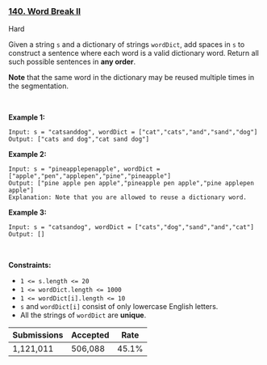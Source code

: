 ### [140. Word Break II](https://leetcode.com/problems/word-break-ii/)

Hard

Given a string `` s `` and a dictionary of strings `` wordDict ``, add spaces in `` s `` to construct a sentence where each word is a valid dictionary word. Return all such possible sentences in __any order__.

__Note__ that the same word in the dictionary may be reused multiple times in the segmentation.

 

<strong class="example">Example 1:</strong>

```
Input: s = "catsanddog", wordDict = ["cat","cats","and","sand","dog"]
Output: ["cats and dog","cat sand dog"]
```

<strong class="example">Example 2:</strong>

```
Input: s = "pineapplepenapple", wordDict = ["apple","pen","applepen","pine","pineapple"]
Output: ["pine apple pen apple","pineapple pen apple","pine applepen apple"]
Explanation: Note that you are allowed to reuse a dictionary word.
```

<strong class="example">Example 3:</strong>

```
Input: s = "catsandog", wordDict = ["cats","dog","sand","and","cat"]
Output: []
```

 

__Constraints:__

*   `` 1 <= s.length <= 20 ``
*   `` 1 <= wordDict.length <= 1000 ``
*   `` 1 <= wordDict[i].length <= 10 ``
*   `` s `` and `` wordDict[i] `` consist of only lowercase English letters.
*   All the strings of `` wordDict `` are __unique__.

| Submissions    | Accepted     | Rate   |
| -------------- | ------------ | ------ |
| 1,121,011 | 506,088 | 45.1% |